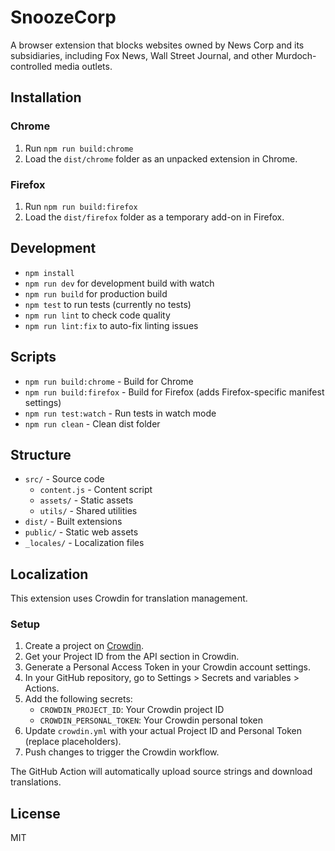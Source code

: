# SnoozeCorp

A browser extension that blocks websites owned by News Corp and its subsidiaries,
including Fox News, Wall Street Journal, and other Murdoch-controlled media outlets.

## Installation

### Chrome

1. Run `npm run build:chrome`
2. Load the `dist/chrome` folder as an unpacked extension in Chrome.

### Firefox

1. Run `npm run build:firefox`
2. Load the `dist/firefox` folder as a temporary add-on in Firefox.

## Development

- `npm install`
- `npm run dev` for development build with watch
- `npm run build` for production build
- `npm test` to run tests (currently no tests)
- `npm run lint` to check code quality
- `npm run lint:fix` to auto-fix linting issues

## Scripts

- `npm run build:chrome` - Build for Chrome
- `npm run build:firefox` - Build for Firefox (adds Firefox-specific manifest settings)
- `npm run test:watch` - Run tests in watch mode
- `npm run clean` - Clean dist folder

## Structure

- `src/` - Source code
  - `content.js` - Content script
  - `assets/` - Static assets
  - `utils/` - Shared utilities
- `dist/` - Built extensions
- `public/` - Static web assets
- `_locales/` - Localization files

## Localization

This extension uses Crowdin for translation management.

### Setup

1. Create a project on [Crowdin](https://crowdin.com).
2. Get your Project ID from the API section in Crowdin.
3. Generate a Personal Access Token in your Crowdin account settings.
4. In your GitHub repository, go to Settings > Secrets and variables > Actions.
5. Add the following secrets:
   - `CROWDIN_PROJECT_ID`: Your Crowdin project ID
   - `CROWDIN_PERSONAL_TOKEN`: Your Crowdin personal token
6. Update `crowdin.yml` with your actual Project ID and Personal Token (replace placeholders).
7. Push changes to trigger the Crowdin workflow.

The GitHub Action will automatically upload source strings and download translations.

## License

MIT
